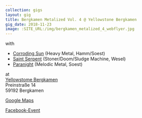 ```yaml
---
collection: gigs
layout: gig
title: Bergkamen Metalized Vol. 4 @ Yellowstone Bergkamen
gig_date: 2018-11-23
image: :SITE_URL:/img/bergkamen_metalized_4_webflyer.jpg
---
```


with

* [Corroding Sun](http://www.corrodingsun.de/?fbclid=IwAR2-AXKWx8BAudkIJUnwSWNDfpC-2kqz4Nuh2nT9gQ5gPDvVaj5oFdecGlc) (Heavy Metal, Hamm/Soest)
* [Saint Serpent](https://www.facebook.com/SaintSerpent/) (Stoner/Doom/Sludge Machine, Wesel)
* [Paranight](http://paranight.de/) (Melodic Metal, Soest)

at  
[Yellowstome Bergkamen](http://www.soundclub-bergkamen.de/Soundclub/Willkommen.html)  
Preinstraße 14  
59192 Bergkamen

[Google Maps](https://goo.gl/maps/Ghh7NYc9krF2)

[Facebook-Event](https://m.facebook.com/events/1825505314165843/)
